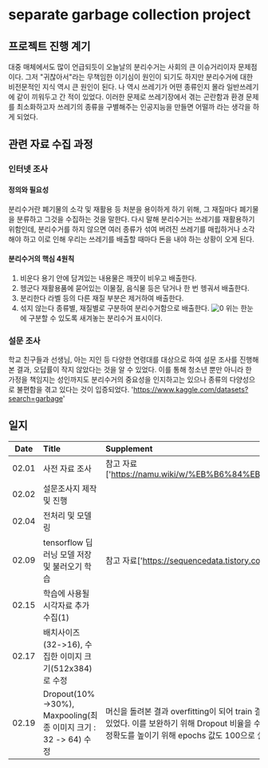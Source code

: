 # separate garbage collection project

## 프로젝트 진행 계기
대중 매체에서도 많이 언급되듯이 오늘날의 분리수거는 사회의 큰 이슈거리이자 문제점이다. 
그저 "귀찮아서"라는 무책임한 이기심이 원인이 되기도 하지만 분리수거에 대한 비전문적인 지식 역시 큰 원인이 된다. 나 역시 쓰레기가 어떤 종류인지 몰라 일반쓰레기에 같이 끼워두고 간 적이 있었다. 
이러한 문제로 쓰레기장에서 겪는 곤란함과 환경 문제를 최소화하고자 쓰레기의 종류을 구별해주는 인공지능을 만들면 어떨까 라는 생각을 하게 되었다.

## 관련 자료 수집 과정
### 인터넷 조사
#### 정의와 필요성
분리수거란 폐기물의 소각 및 재활용 등 처분을 용이하게 하기 위해, 그 재질마다 폐기물을 분류하고 그것을 수집하는 것을 말한다.
다시 말해 분리수거는 쓰레기를 재활용하기 위함인데, 분리수거를 하지 않으면 여러 종류가 섞여 버려진 쓰레기를 매립하거나 소각해야 하고 이로 인해 우리는 쓰레기를 배출할 때마다 돈을 내야 하는 상황이 오게 된다.
#### 분리수거의 핵심 4원칙
 1. 비운다
 용기 안에 담겨있는 내용물은 깨끗이 비우고 배출한다.
 2. 헹군다
 재활용품에 묻어있는 이물질, 음식물 등은 닦거나 한 번 헹궈서 배출한다.
 3. 분리한다
 라벨 등의 다른 재질 부분은 제거하여 배출한다.
 4. 섞지 않는다
 종류별, 재질별로 구분하여 분리수거함으로 배출한다.
![0](https://user-images.githubusercontent.com/76692294/108505492-d5d79d00-72fa-11eb-858f-ded74eef611b.jpg)
위는 한눈에 구분할 수 있도록 새겨놓는 분리수거 표시이다.
### 설문 조사
학교 친구들과 선생님, 아는 지인 등 다양한 연령대를 대상으로 하여 설문 조사를 진행해본 결과, 오답률이 작지 않았다는 것을 알 수 있었다.
이를 통해 청소년 뿐만 아니라 한 가정을 책임지는 성인까지도 분리수거의 중요성을 인지하고는 있으나 종류의 다양성으로 불편함을 겪고 있다는 것이 입증되었다.
'https://www.kaggle.com/datasets?search=garbage'

## 일지

|Date|Title|Supplement|
|:---:|:---|:---|
|02.01|사전 자료 조사|참고 자료['https://namu.wiki/w/%EB%B6%84%EB%A6%AC%EC%88%98%EA%B1%B0']|
|02.02|설문조사지 제작 및 진행||
|02.04|전처리 및 모델링||
|02.09|tensorflow 딥러닝 모델 저장 및 불러오기 학습|참고 자료['https://sequencedata.tistory.com/14']|
|02.15|학습에 사용될 시각자료 추가 수집(1)||
|02.17|배치사이즈(32->16), 수집한 이미지 크기(512x384)로 수정||
|02.19|Dropout(10% ->30%), Maxpooling(최종 이미지 크기 : 32 -> 64) 수정|머신을 돌려본 결과 overfitting이 되어 train 결과와 test 결과의 차이가 심한 것을 확인할 수 있었다. 이를 보완하기 위해 Dropout 비율을 수정하고 Maxpooling을 한 단계 줄여주었다. 정확도를 높이기 위해 epochs 값도 100으로 설정해주었다.|
